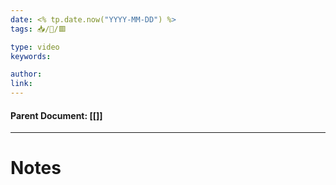 ```yaml
---
date: <% tp.date.now("YYYY-MM-DD") %>
tags: 📥/🎥/🟥

type: video
keywords: 

author:
link: 
---
```

#### Parent Document:  [[<link>]]
---
# Notes
